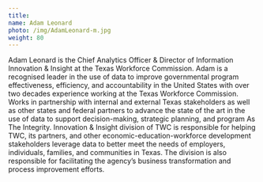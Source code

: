 ```yaml
---
title:
name: Adam Leonard
photo: /img/AdamLeonard-m.jpg
weight: 80
---
```


Adam Leonard is the Chief Analytics Officer & Director of Information Innovation & Insight at the Texas Workforce Commission. Adam is a recognised leader in the use of data to improve governmental program effectiveness, efficiency, and accountability in the United States with over two decades experience working at the Texas Workforce Commission.  Works in partnership with internal and external Texas stakeholders as well as other states and federal partners to advance the state of the art in the use of data to support decision-making, strategic planning, and program As The Integrity. Innovation & Insight division of TWC is responsible for helping TWC, its partners, and other economic-education-workforce development stakeholders leverage data to better meet the needs of employers, individuals, families, and communities in Texas. The division is also responsible for facilitating the agency’s business transformation and process improvement efforts.
